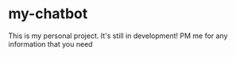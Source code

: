 # my-chatbot
This is my personal project. It's still in development!
PM me for any information that you need 
